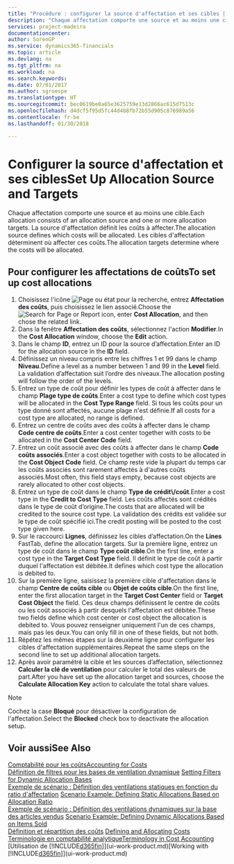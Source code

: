 ```yaml
---
title: "Procédure : configurer la source d'affectation et ses cibles | Microsoft Docs"
description: "Chaque affectation comporte une source et au moins une cible. La source d'affectation définit les coûts à affecter. Les cibles d'affectation déterminent où affecter ces coûts."
services: project-madeira
documentationcenter: 
author: SorenGP
ms.service: dynamics365-financials
ms.topic: article
ms.devlang: na
ms.tgt_pltfrm: na
ms.workload: na
ms.search.keywords: 
ms.date: 07/01/2017
ms.author: sgroespe
ms.translationtype: HT
ms.sourcegitcommit: bec0619be0a65e3625759e13d2866ac615d7513c
ms.openlocfilehash: d4dcf5f95d5fc44d4b8fb72b55d905c876989a56
ms.contentlocale: fr-be
ms.lasthandoff: 01/30/2018

---
```

# <a name="set-up-allocation-source-and-targets"></a><span data-ttu-id="085a5-105">Configurer la source d'affectation et ses cibles</span><span class="sxs-lookup"><span data-stu-id="085a5-105">Set Up Allocation Source and Targets</span></span>
<span data-ttu-id="085a5-106">Chaque affectation comporte une source et au moins une cible.</span><span class="sxs-lookup"><span data-stu-id="085a5-106">Each allocation consists of an allocation source and one or more allocation targets.</span></span> <span data-ttu-id="085a5-107">La source d'affectation définit les coûts à affecter.</span><span class="sxs-lookup"><span data-stu-id="085a5-107">The allocation source defines which costs will be allocated.</span></span> <span data-ttu-id="085a5-108">Les cibles d'affectation déterminent où affecter ces coûts.</span><span class="sxs-lookup"><span data-stu-id="085a5-108">The allocation targets determine where the costs will be allocated.</span></span>  

## <a name="to-set-up-cost-allocations"></a><span data-ttu-id="085a5-109">Pour configurer les affectations de coûts</span><span class="sxs-lookup"><span data-stu-id="085a5-109">To set up cost allocations</span></span>  
1.  <span data-ttu-id="085a5-110">Choisissez l'icône ![Page ou état pour la recherche](media/ui-search/search_small.png "icône Page ou état pour la recherche"), entrez **Affectation des coûts**, puis choisissez le lien associé.</span><span class="sxs-lookup"><span data-stu-id="085a5-110">Choose the ![Search for Page or Report](media/ui-search/search_small.png "Search for Page or Report icon") icon, enter **Cost Allocation**, and then chose the related link.</span></span>  
2.  <span data-ttu-id="085a5-111">Dans la fenêtre **Affectation des coûts**, sélectionnez l'action **Modifier**.</span><span class="sxs-lookup"><span data-stu-id="085a5-111">In the **Cost Allocation** window, choose the **Edit** action.</span></span>  
3.  <span data-ttu-id="085a5-112">Dans le champ **ID**, entrez un ID pour la source d’affectation.</span><span class="sxs-lookup"><span data-stu-id="085a5-112">Enter an ID for the allocation source in the **ID** field.</span></span>  
4.  <span data-ttu-id="085a5-113">Définissez un niveau compris entre les chiffres 1 et 99 dans le champ **Niveau**.</span><span class="sxs-lookup"><span data-stu-id="085a5-113">Define a level as a number between 1 and 99 in the **Level** field.</span></span> <span data-ttu-id="085a5-114">La validation d’affectation suit l’ordre des niveaux.</span><span class="sxs-lookup"><span data-stu-id="085a5-114">The allocation posting will follow the order of the levels.</span></span>  
5.  <span data-ttu-id="085a5-115">Entrez un type de coût pour définir les types de coût à affecter dans le champ **Plage type de coûts**.</span><span class="sxs-lookup"><span data-stu-id="085a5-115">Enter a cost type to define which cost types will be allocated in the **Cost Type Range** field.</span></span> <span data-ttu-id="085a5-116">Si tous les coûts pour un type donné sont affectés, aucune plage n'est définie.</span><span class="sxs-lookup"><span data-stu-id="085a5-116">If all costs for a cost type are allocated, no range is defined.</span></span>  
6.  <span data-ttu-id="085a5-117">Entrez un centre de coûts avec des coûts à affecter dans le champ **Code centre de coûts**.</span><span class="sxs-lookup"><span data-stu-id="085a5-117">Enter a cost center together with costs to be allocated in the **Cost Center Code** field.</span></span>  
7.  <span data-ttu-id="085a5-118">Entrez un coût associé avec des coûts à affecter dans le champ **Code coûts associés**.</span><span class="sxs-lookup"><span data-stu-id="085a5-118">Enter a cost object together with costs to be allocated in the **Cost Object Code** field.</span></span> <span data-ttu-id="085a5-119">Ce champ reste vide la plupart du temps car les coûts associés sont rarement affectés à d'autres coûts associés.</span><span class="sxs-lookup"><span data-stu-id="085a5-119">Most often, this field stays empty, because cost objects are rarely allocated to other cost objects.</span></span>  
8.  <span data-ttu-id="085a5-120">Entrez un type de coût dans le champ **Type de crédit\\\/coût**.</span><span class="sxs-lookup"><span data-stu-id="085a5-120">Enter a cost type in the **Credit to Cost Type** field.</span></span> <span data-ttu-id="085a5-121">Les coûts affectés sont crédités dans le type de coût d’origine.</span><span class="sxs-lookup"><span data-stu-id="085a5-121">The costs that are allocated will be credited to the source cost type.</span></span> <span data-ttu-id="085a5-122">La validation des crédits est validée sur le type de coût spécifié ici.</span><span class="sxs-lookup"><span data-stu-id="085a5-122">The credit posting will be posted to the cost type given here.</span></span>  
9. <span data-ttu-id="085a5-123">Sur le raccourci **Lignes**, définissez les cibles d’affectation.</span><span class="sxs-lookup"><span data-stu-id="085a5-123">On the **Lines** FastTab, define the allocation targets.</span></span> <span data-ttu-id="085a5-124">Sur la première ligne, entrez un type de coût dans le champ **Type coût cible**.</span><span class="sxs-lookup"><span data-stu-id="085a5-124">On the first line, enter a cost type in the **Target Cost Type** field.</span></span> <span data-ttu-id="085a5-125">Il définit le type de coût à partir duquel l'affectation est débitée.</span><span class="sxs-lookup"><span data-stu-id="085a5-125">It defines which cost type the allocation is debited to.</span></span>  
10. <span data-ttu-id="085a5-126">Sur la première ligne, saisissez la première cible d'affectation dans le champ **Centre de coûts cible** ou **Objet de coûts cible**.</span><span class="sxs-lookup"><span data-stu-id="085a5-126">On the first line, enter the first allocation target in the **Target Cost Center** field or **Target Cost Object** the field.</span></span> <span data-ttu-id="085a5-127">Ces deux champs définissent le centre de coûts ou les coût associés à partir desquels l'affectation est débitée.</span><span class="sxs-lookup"><span data-stu-id="085a5-127">These two fields define which cost center or cost object the allocation is debited to.</span></span> <span data-ttu-id="085a5-128">Vous pouvez renseigner uniquement l'un de ces champs, mais pas les deux.</span><span class="sxs-lookup"><span data-stu-id="085a5-128">You can only fill in one of these fields, but not both.</span></span>  
11. <span data-ttu-id="085a5-129">Répétez les mêmes étapes sur la deuxième ligne pour configurer les cibles d'affectation supplémentaires.</span><span class="sxs-lookup"><span data-stu-id="085a5-129">Repeat the same steps on the second line to set up additional allocation targets.</span></span>  
12. <span data-ttu-id="085a5-130">Après avoir paramétré la cible et les sources d’affectation, sélectionnez **Calculer la clé de ventilation** pour calculer le total des valeurs de part.</span><span class="sxs-lookup"><span data-stu-id="085a5-130">After you have set up the allocation target and sources, choose the **Calculate Allocation Key** action to calculate the total share values.</span></span>  

> [!NOTE]  
>  <span data-ttu-id="085a5-131">Cochez la case **Bloqué** pour désactiver la configuration de l'affectation.</span><span class="sxs-lookup"><span data-stu-id="085a5-131">Select the **Blocked** check box to deactivate the allocation setup.</span></span>  

## <a name="see-also"></a><span data-ttu-id="085a5-132">Voir aussi</span><span class="sxs-lookup"><span data-stu-id="085a5-132">See Also</span></span>  
[<span data-ttu-id="085a5-133">Comptabilité pour les coûts</span><span class="sxs-lookup"><span data-stu-id="085a5-133">Accounting for Costs</span></span>](finance-manage-cost-accounting.md)  
 <span data-ttu-id="085a5-134">[Définition de filtres pour les bases de ventilation dynamique](finance-setting-filters-for-dynamic-allocation-bases.md) </span><span class="sxs-lookup"><span data-stu-id="085a5-134">[Setting Filters for Dynamic Allocation Bases](finance-setting-filters-for-dynamic-allocation-bases.md) </span></span>  
 <span data-ttu-id="085a5-135">[Exemple de scénario : Définition des ventilations statiques en fonction du ratio d'affectation](finance-scenario-example-defining-static-allocations-based-on-allocation-ratio.md) </span><span class="sxs-lookup"><span data-stu-id="085a5-135">[Scenario Example: Defining Static Allocations Based on Allocation Ratio](finance-scenario-example-defining-static-allocations-based-on-allocation-ratio.md) </span></span>  
 <span data-ttu-id="085a5-136">[Exemple de scénario : Définition des ventilations dynamiques sur la base des articles vendus](finance-scenario-example-defining-dynamic-allocations-based-on-items-sold.md) </span><span class="sxs-lookup"><span data-stu-id="085a5-136">[Scenario Example: Defining Dynamic Allocations Based on Items Sold](finance-scenario-example-defining-dynamic-allocations-based-on-items-sold.md) </span></span>  
 <span data-ttu-id="085a5-137">[Définition et répartition des coûts](finance-define-and-allocate-costs.md) </span><span class="sxs-lookup"><span data-stu-id="085a5-137">[Defining and Allocating Costs](finance-define-and-allocate-costs.md) </span></span>  
 [<span data-ttu-id="085a5-138">Terminologie en comptabilité analytique</span><span class="sxs-lookup"><span data-stu-id="085a5-138">Terminology in Cost Accounting</span></span>](finance-terminology-in-cost-accounting.md)  
 <span data-ttu-id="085a5-139">[Utilisation de [!INCLUDE[d365fin](includes/d365fin_md.md)]](ui-work-product.md)</span><span class="sxs-lookup"><span data-stu-id="085a5-139">[Working with [!INCLUDE[d365fin](includes/d365fin_md.md)]](ui-work-product.md)</span></span>

